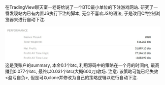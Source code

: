 在TradingView聊天室一老哥给说了一个BTC最小单位的下注游戏网站. 研究了一番发现站内已有内置JS执行下注的脚本, 无奈不喜欢JS的语法, 于是改用C#控制浏览器来进行自动下注.

![image](public/image/bustabit.png)
这是我账户的summary, 本金0.1个btc, 利用源码中的策略在一个月的时间内, 最高赚到0.077个btc, 最终以0.031个btc(大概600刀)收场.
注意: 该策略可能已经失效<盈亏自负>, 但是可以clone并修改为自己的策略逻辑以进行自动下注.
